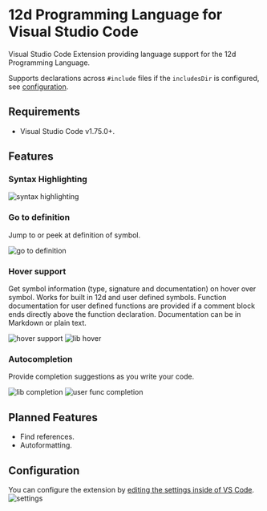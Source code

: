 # 12d Programming Language for Visual Studio Code

Visual Studio Code Extension providing language support for the 12d Programming
Language.

Supports declarations across `#include` files if the `includesDir` is
configured, see [configuration](#configuration).

## Requirements

- Visual Studio Code v1.75.0+.

## Features

### Syntax Highlighting

![syntax highlighting](https://github.com/kelly-lin/vscode-12dpl/assets/19686599/51b6f6a1-040d-44ed-8787-3c8bcea855c3)

### Go to definition

Jump to or peek at definition of symbol.

![go to definition](https://github.com/kelly-lin/vscode-12dpl/assets/19686599/e8ef36a1-0aa3-45d2-a76b-4feccb0d7229)

### Hover support

Get symbol information (type, signature and documentation) on hover over symbol.
Works for built in 12d and user defined symbols. Function documentation for
user defined functions are provided if a comment block ends directly above the
function declaration. Documentation can be in Markdown or plain text.

![hover support](https://github.com/kelly-lin/vscode-12dpl/assets/19686599/1e821cc2-b97c-4764-a0ad-e9aea7c296e5)
![lib hover](https://github.com/kelly-lin/vscode-12dpl/assets/19686599/f3124aaa-fdc5-447a-8fb9-7186820cb093)

### Autocompletion

Provide completion suggestions as you write your code.

![lib completion](https://github.com/kelly-lin/vscode-12dpl/assets/19686599/c8f9352d-9342-47ed-b40f-b0b061507c9c)
![user func completion](https://github.com/kelly-lin/vscode-12dpl/assets/19686599/ef94af3f-3f11-4d93-8748-33c15e537da9)

## Planned Features

- Find references.
- Autoformatting.

## Configuration

You can configure the extension by [editing the settings inside of VS
Code](https://code.visualstudio.com/docs/getstarted/settings#_settings-editor).
![settings](https://github.com/kelly-lin/vscode-12dpl/assets/19686599/5edb575f-824d-4882-80e7-cb0f50459c27)

